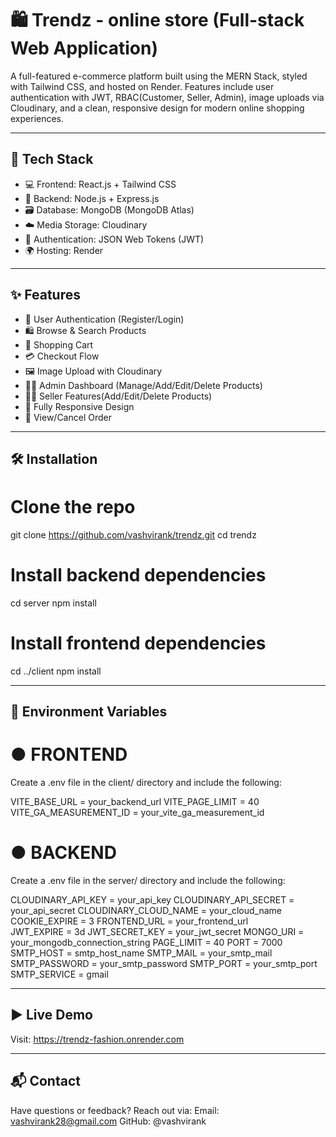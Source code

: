 # 🛍️ Trendz - online store (Full-stack Web Application)

A full-featured e-commerce platform built using the MERN Stack, styled with Tailwind CSS, and hosted on Render. 
Features include user authentication with JWT, RBAC(Customer, Seller, Admin), image uploads via Cloudinary, and a clean, 
responsive design for modern online shopping experiences.

---

## 🚀 Tech Stack

- 💻 Frontend: React.js + Tailwind CSS  
- 🔧 Backend: Node.js + Express.js  
- 🗃️ Database: MongoDB (MongoDB Atlas)  
- ☁️ Media Storage: Cloudinary  
- 🔐 Authentication: JSON Web Tokens (JWT)  
- 🌍 Hosting: Render

---

## ✨ Features

- 👤 User Authentication (Register/Login)
- 🛍️ Browse & Search Products
- 🛒 Shopping Cart
- 💳 Checkout Flow
- 🖼️ Image Upload with Cloudinary
- 🧑‍💼 Admin Dashboard (Manage/Add/Edit/Delete Products)
- 🧑‍💼 Seller Features(Add/Edit/Delete Products)
- 📱 Fully Responsive Design
- 🧾 View/Cancel Order

---

## 🛠️ Installation

# Clone the repo
git clone https://github.com/vashvirank/trendz.git
cd trendz

# Install backend dependencies
cd server
npm install

# Install frontend dependencies
cd ../client
npm install

---

## 🔐 Environment Variables

# ● FRONTEND

Create a .env file in the client/ directory and include the following:

VITE_BASE_URL = your_backend_url 
VITE_PAGE_LIMIT = 40 
VITE_GA_MEASUREMENT_ID = your_vite_ga_measurement_id


# ● BACKEND

Create a .env file in the server/ directory and include the following:

CLOUDINARY_API_KEY = your_api_key
CLOUDINARY_API_SECRET = your_api_secret 
CLOUDINARY_CLOUD_NAME = your_cloud_name
COOKIE_EXPIRE = 3 
FRONTEND_URL = your_frontend_url  
JWT_EXPIRE = 3d 
JWT_SECRET_KEY = your_jwt_secret
MONGO_URI = your_mongodb_connection_string 
PAGE_LIMIT = 40 
PORT = 7000 
SMTP_HOST = smtp_host_name 
SMTP_MAIL = your_smtp_mail 
SMTP_PASSWORD = your_smtp_password 
SMTP_PORT = your_smtp_port
SMTP_SERVICE = gmail

---

## ▶️ Live Demo

Visit: https://trendz-fashion.onrender.com

---

## 📬 Contact

Have questions or feedback? Reach out via:
Email: vashvirank28@gmail.com
GitHub: @vashvirank
